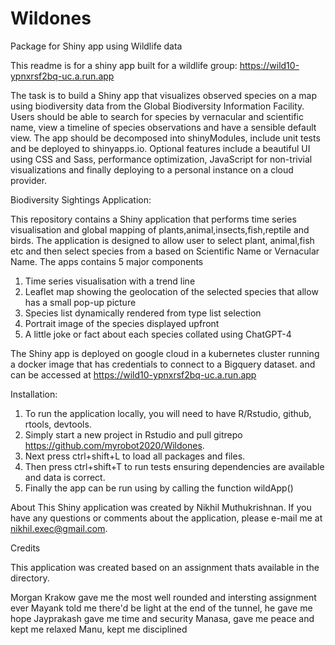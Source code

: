 # Wildones
Package for Shiny app using Wildlife data

This readme is for a shiny app built for a wildlife group: https://wild10-ypnxrsf2bq-uc.a.run.app

The task is to build a Shiny app that visualizes observed species on a map using biodiversity data from the Global Biodiversity Information Facility. 
Users should be able to search for species by vernacular and scientific name, view a timeline of species observations and have a sensible default view. 
The app should be decomposed into shinyModules, include unit tests and be deployed to shinyapps.io. 
Optional features include a beautiful UI using CSS and Sass, performance optimization, JavaScript for non-trivial visualizations
and finally deploying to a personal instance on a cloud provider.

Biodiversity Sightings Application:

This repository contains a Shiny application that performs time series visualisation and global mapping of plants,animal,insects,fish,reptile and birds. The application is designed to allow user to select plant, animal,fish etc and then select species from a based on Scientific Name or Vernacular Name. 
The apps contains 5 major components 
1. Time series visualisation with a trend line
2. Leaflet map showing the geolocation of the selected species that allow has a small pop-up picture
3. Species list dynamically rendered from type list selection
4. Portrait image of the species displayed upfront
5. A little joke or fact about each species collated using ChatGPT-4

The Shiny app is deployed on google cloud in a kubernetes cluster running a docker image that has credentials to connect to a Bigquery dataset.
and can be accessed at https://wild10-ypnxrsf2bq-uc.a.run.app

Installation:

1. To run the application locally, you will need to have R/Rstudio, github, rtools, devtools.
2. Simply start a new project in Rstudio and pull gitrepo  https://github.com/myrobot2020/Wildones.
3. Next press ctrl+shift+L to load all packages and files.
4. Then press ctrl+shift+T to run tests ensuring dependencies are available and data is correct.
5. Finally the app can be run using by calling the function wildApp()

About
This Shiny application was created by Nikhil Muthukrishnan. If you have any questions or comments about the application, please e-mail me at nikhil.exec@gmail.com.

Credits

This application was created based on an assignment thats available in the directory.

Morgan Krakow gave me the most well rounded and intersting assignment ever
Mayank told me there'd be light at the end of the tunnel, he gave me hope
Jayprakash gave me time and security
Manasa, gave me peace and kept me relaxed
Manu, kept me disciplined
